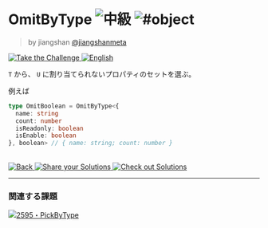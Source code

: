 <h1>
 OmitByType
 <img src="https://img.shields.io/badge/-%E4%B8%AD%E7%B4%9A-d9901a" alt="中級"/> 
 <img alt="#object" src="https://img.shields.io/badge/-%23object-999"/>
</h1>
<blockquote>
 <p>
  by jiangshan
  <a href="https://github.com/jiangshanmeta" target="_blank">
   @jiangshanmeta
  </a>
 </p>
</blockquote>
<p>
 <a href="https://tsch.js.org/2852/play" target="_blank">
  <img alt="Take the Challenge" src="https://camo.githubusercontent.com/3489f2cdaca9ab8c123a6c67c4a5f56a826306e181f151db615f8f17acffa1fe/68747470733a2f2f696d672e736869656c64732e696f2f62616467652f2d2545362538432539312545362538382541362545332538312539392545332538322538422d3331373863363f6c6f676f3d74797065736372697074266c6f676f436f6c6f723d7768697465"/>
  <a href="./README.md" target="_blank">
   <img alt="English" src="https://img.shields.io/badge/-English-gray"/>
  </a>
 </a>
</p>

```T``` から、 ```U``` に割り当てられないプロパティのセットを選ぶ。

例えば

```typescript
type OmitBoolean = OmitByType<{
  name: string
  count: number
  isReadonly: boolean
  isEnable: boolean
}, boolean> // { name: string; count: number }
```
<br/>
<a href="../../README.md" target="_blank">
 <img alt="Back" src="https://camo.githubusercontent.com/7ad807989782f0cd8078a91e25d2fb3e014e3759fe0a07944c62c81e6f38eca4/68747470733a2f2f696d672e736869656c64732e696f2f62616467652f2d2545362538382542422545332538322538422d67726579"/>
</a>
<a href="https://tsch.js.org/2852/answer" target="_blank">
 <img alt="Share your Solutions" src="https://camo.githubusercontent.com/9233fc6711bc2d58ea6f99cd798138a2049c046db56917458af9db991f54f276/68747470733a2f2f696d672e736869656c64732e696f2f62616467652f2d2545382541372541332545372541442539342545332538322539322545352538352542312545362539432538392d7465616c"/>
</a>
<a href="https://tsch.js.org/2852/solutions" target="_blank">
 <img alt="Check out Solutions" src="https://camo.githubusercontent.com/47aafb4a25eaef38ad29ba023a9d1a7be663aab5af3f44547331d9292c05cec4/68747470733a2f2f696d672e736869656c64732e696f2f62616467652f2d2545382541372541332545372541442539342545332538322539322545372541322542412545382541412538442d6465356137373f6c6f676f3d617765736f6d652d6c69737473266c6f676f436f6c6f723d7768697465"/>
</a>
<hr/>
<h3>
 関連する課題
</h3>
<a href="https://github.com/type-challenges/type-challenges/blob/main/questions/02595-medium-pickbytype/README.md" target="_blank">
 <img alt="2595・PickByType" src="https://img.shields.io/badge/-2595%E3%83%BBPickByType-d9901a"/>
</a>
